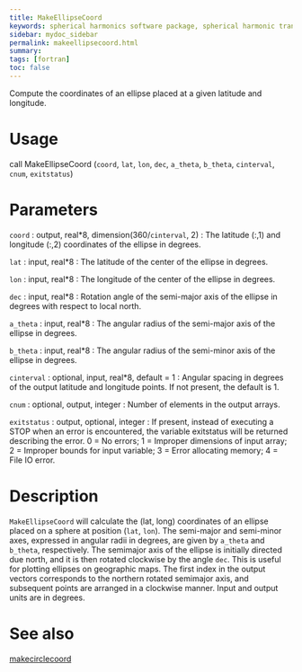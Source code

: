 ```yaml
---
title: MakeEllipseCoord
keywords: spherical harmonics software package, spherical harmonic transform, legendre functions, multitaper spectral analysis, fortran, Python, gravity, magnetic field
sidebar: mydoc_sidebar
permalink: makeellipsecoord.html
summary:
tags: [fortran]
toc: false
---
```


Compute the coordinates of an ellipse placed at a given latitude and longitude.

# Usage

call MakeEllipseCoord (`coord`, `lat`, `lon`, `dec`, `a_theta`, `b_theta`, `cinterval`, `cnum`, `exitstatus`)

# Parameters

`coord` : output, real*8, dimension(360/`cinterval`, 2)
:   The latitude (:,1) and longitude (:,2) coordinates of the ellipse in degrees.

`lat` : input, real\*8
:   The latitude of the center of the ellipse in degrees.

`lon` : input, real\*8
:   The longitude of the center of the ellipse in degrees.

`dec` : input, real\*8
:   Rotation angle of the semi-major axis of the ellipse in degrees with respect to local north.

`a_theta` : input, real\*8
:   The angular radius of the semi-major axis of the ellipse in degrees.

`b_theta` : input, real\*8
:   The angular radius of the semi-minor axis of the ellipse in degrees.

`cinterval` : optional, input, real\*8, default = 1
:   Angular spacing in degrees of the output latitude and longitude points. If not present, the default is 1.

`cnum` : optional, output, integer
:   Number of elements in the output arrays.

`exitstatus` : output, optional, integer
:   If present, instead of executing a STOP when an error is encountered, the variable exitstatus will be returned describing the error. 0 = No errors; 1 = Improper dimensions of input array; 2 = Improper bounds for input variable; 3 = Error allocating memory; 4 = File IO error.

# Description

`MakeEllipseCoord` will calculate the (lat, long) coordinates of an ellipse placed on a sphere at position (`lat`, `lon`). The semi-major and semi-minor axes, expressed in angular radii in degrees, are given by `a_theta` and `b_theta`, respectively. The semimajor axis of the ellipse is initially directed due north, and it is then rotated clockwise by the angle `dec`. This is useful for plotting ellipses on geographic maps. The first index in the output vectors corresponds to the northern rotated semimajor axis, and subsequent points are arranged in a clockwise manner. Input and output units are in degrees.

# See also

[makecirclecoord](makecirclecoord.html)
